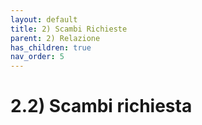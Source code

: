 ```yaml
---
layout: default
title: 2) Scambi Richieste
parent: 2) Relazione
has_children: true
nav_order: 5
---
```


# 2.2) Scambi richiesta